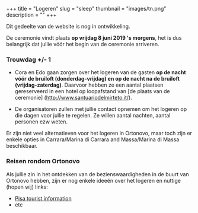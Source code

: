 +++
title = "Logeren"
slug = "sleep"
thumbnail = "images/tn.png"
description = ""
+++

Dit gedeelte van de website is nog in ontwikkeling.

De ceremonie vindt plaats **op vrijdag 8 juni 2019 's morgens**, het is dus belangrijk dat jullie vóór het begin van de ceremonie arriveren.


### Trouwdag +/- 1

* Cora en Edo gaan zorgen over het logeren van de gasten **op de nacht vóór de bruiloft (donderdag-vrijdag) en op de nacht na de bruiloft (vrijdag-zaterdag)**. Daarvoor hebben ze een aantal plaatsen gereserveerd in een hotel op loopafstand van [de plaats van de ceremonie] (http://www.santuariodelmirteto.it/).

* De organisatoren zullen met jullie contact opnemen om het logeren op die dagen voor jullie te regelen. Ze willen aantal nachten, aantal personen ezw weten.

Er zijn niet veel alternatieven voor het logeren in Ortonovo, maar toch zijn er enkele opties in Carrara/Marina di Carrara and Massa/Marina di Massa beschikbaar.

### Reisen rondom Ortonovo

Als jullie zin in het ontdekken van de bezienswaardigheden in de buurt van Ortonovo hebben, zijn er nog enkele ideeën over het logeren en nuttige (hopen wij) links:

* [Pisa tourist information](https://pisaitaly.ca/)
* etc
